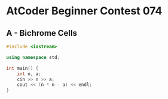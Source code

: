 # AtCoder Beginner Contest 074
## A - Bichrome Cells
```cpp
#include <iostream>

using namespace std;

int main() {
    int n, a;
    cin >> n >> a;
    cout << (n * n - a) << endl;
}
```
